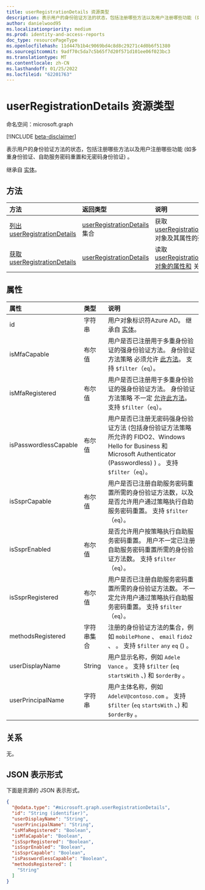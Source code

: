 ```yaml
---
title: userRegistrationDetails 资源类型
description: 表示用户的身份验证方法的状态，包括注册哪些方法以及用户注册哪些功能 (如多重身份验证、自助服务密码重置和无密码身份验证) 。
author: danielwood95
ms.localizationpriority: medium
ms.prod: identity-and-access-reports
doc_type: resourcePageType
ms.openlocfilehash: 11d447b1b4c9069bd4c8d8c29271c4d0b6f51380
ms.sourcegitcommit: 9adf70c5da7c5b65f7d20f571d101ee06f023bc3
ms.translationtype: MT
ms.contentlocale: zh-CN
ms.lasthandoff: 01/25/2022
ms.locfileid: "62201763"
---
```

# <a name="userregistrationdetails-resource-type"></a>userRegistrationDetails 资源类型

命名空间：microsoft.graph

[!INCLUDE [beta-disclaimer](../../includes/beta-disclaimer.md)]

表示用户的身份验证方法的状态，包括注册哪些方法以及用户注册哪些功能 (如多重身份验证、自助服务密码重置和无密码身份验证) 。

继承自 [实体](../resources/entity.md)。

## <a name="methods"></a>方法
|方法|返回类型|说明|
|:---|:---|:---|
|[列出 userRegistrationDetails](../api/authenticationmethodsroot-list-userregistrationdetails.md)|[userRegistrationDetails](../resources/userregistrationdetails.md) 集合|获取 [userRegistrationDetails](../resources/userregistrationdetails.md) 对象及其属性的列表。|
|[获取 userRegistrationDetails](../api/userregistrationdetails-get.md)|[userRegistrationDetails](../resources/userregistrationdetails.md)|读取 [userRegistrationDetails 对象的属性和](../resources/userregistrationdetails.md) 关系。|

## <a name="properties"></a>属性
|属性|类型|说明|
|:---|:---|:---|
|id|字符串|用户对象标识符Azure AD。 继承自 [实体](../resources/entity.md)。|
|isMfaCapable|布尔值|用户是否已注册用于多重身份验证的强身份验证方法。 身份验证方法策略 必须允许 [此方法](../resources/authenticationmethodspolicy.md)。 支持 `$filter`（`eq`）。|
|isMfaRegistered|布尔值|用户是否已注册用于多重身份验证的强身份验证方法。 身份验证方法策略 不一定 [允许此方法](../resources/authenticationmethodspolicy.md)。  支持 `$filter`（`eq`）。|
|isPasswordlessCapable|布尔值|用户是否已注册无密码强身份验证方法 (包括身份验证方法策略所允许的 FIDO2、Windows Hello for Business 和 Microsoft Authenticator (Passwordless) ) 。 [](../resources/authenticationmethodspolicy.md) 支持 `$filter`（`eq`）。|
|isSsprCapable|布尔值|用户是否已注册自助服务密码重置所需的身份验证方法数，以及是否允许用户通过策略执行自助服务密码重置。 支持 `$filter`（`eq`）。|
|isSsprEnabled|布尔值|是否允许用户按策略执行自助服务密码重置。 用户不一定已注册自助服务密码重置所需的身份验证方法数。 支持 `$filter`（`eq`）。|
|isSsprRegistered|布尔值|用户是否已注册自助服务密码重置所需的身份验证方法数。 不一定允许用户通过策略执行自助服务密码重置。 支持 `$filter`（`eq`）。|
|methodsRegistered|字符串集合|注册的身份验证方法的集合，例如 `mobilePhone` 、 `email` `fido2` 、 。 支持 `$filter` `any` `eq` () 。|
|userDisplayName|String| 用户显示名称，例如 `Adele Vance` 。 支持 `$filter` (`eq` `startsWith` 、) 和 `$orderBy` 。|
|userPrincipalName|字符串|用户主体名称，例如 `AdeleV@contoso.com` 。 支持 `$filter` (`eq` `startsWith` 、) 和 `$orderBy` 。|

## <a name="relationships"></a>关系
无。

## <a name="json-representation"></a>JSON 表示形式
下面是资源的 JSON 表示形式。
<!-- {
  "blockType": "resource",
  "keyProperty": "id",
  "@odata.type": "microsoft.graph.userRegistrationDetails",
  "baseType": "microsoft.graph.entity",
  "openType": false
}
-->
``` json
{
  "@odata.type": "#microsoft.graph.userRegistrationDetails",
  "id": "String (identifier)",
  "userDisplayName": "String",
  "userPrincipalName": "String",
  "isMfaRegistered": "Boolean",
  "isMfaCapable": "Boolean",
  "isSsprRegistered": "Boolean",
  "isSsprEnabled": "Boolean",
  "isSsprCapable": "Boolean",
  "isPasswordlessCapable": "Boolean",
  "methodsRegistered": [
    "String"
  ]
}
```

